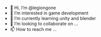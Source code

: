 - 👋 Hi, I’m @legiongone
- 👀 I’m interested in game development
- 🌱 I’m currently learning unity and blender
- 💞️ I’m looking to collaborate on ...
- 📫 How to reach me ...

<!---
legiongone/legiongone is a ✨ special ✨ repository because its `README.md` (this file) appears on your GitHub profile.
You can click the Preview link to take a look at your changes.
--->
